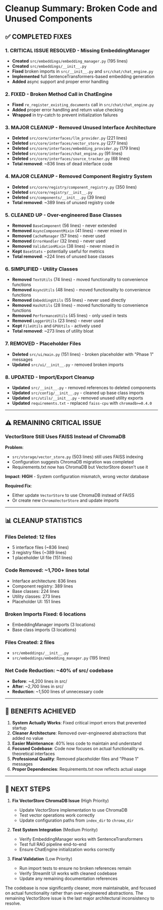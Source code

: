# Cleanup Summary: Broken Code and Unused Components

## ✅ **COMPLETED FIXES**

### 1. **CRITICAL ISSUE RESOLVED - Missing EmbeddingManager**
- **Created** `src/embeddings/embedding_manager.py` (195 lines)
- **Created** `src/embeddings/__init__.py` 
- **Fixed** broken imports in `src/__init__.py` and `src/chat/chat_engine.py`
- **Implemented** full SentenceTransformers-based embedding generation
- **Added** async support and proper error handling

### 2. **FIXED - Broken Method Call in ChatEngine**
- **Fixed** `re_register_existing_documents` call in `src/chat/chat_engine.py`
- **Added** proper error handling and return value checking
- **Wrapped** in try-catch to prevent initialization failures

### 3. **MAJOR CLEANUP - Removed Unused Interface Architecture**
- **Deleted** `src/core/interfaces/llm_provider.py` (221 lines)
- **Deleted** `src/core/interfaces/vector_store.py` (277 lines)
- **Deleted** `src/core/interfaces/embedding_provider.py` (179 lines)
- **Deleted** `src/core/interfaces/chat_engine.py` (91 lines)
- **Deleted** `src/core/interfaces/source_tracker.py` (68 lines)
- **Total removed**: ~836 lines of dead interface code

### 4. **MAJOR CLEANUP - Removed Component Registry System**
- **Deleted** `src/core/registry/component_registry.py` (350 lines)
- **Deleted** `src/core/registry/__init__.py`
- **Deleted** `src/components/__init__.py` (39 lines)
- **Total removed**: ~389 lines of unused registry code

### 5. **CLEANED UP - Over-engineered Base Classes**
- **Removed** `BaseComponent` (56 lines) - never extended
- **Removed** `AsyncComponentMixin` (41 lines) - never mixed in
- **Removed** `CacheManager` (57 lines) - never used
- **Removed** `ErrorHandler` (32 lines) - never used
- **Removed** `ValidationMixin` (38 lines) - never mixed in
- **Kept** `BaseStats` - potentially useful for metrics
- **Total removed**: ~224 lines of unused base classes

### 6. **SIMPLIFIED - Utility Classes**
- **Removed** `TextUtils` (74 lines) - moved functionality to convenience functions
- **Removed** `AsyncUtils` (48 lines) - moved functionality to convenience functions
- **Removed** `EmbeddingUtils` (55 lines) - never used directly
- **Removed** `HashUtils` (28 lines) - moved functionality to convenience functions
- **Removed** `PerformanceUtils` (45 lines) - only used in tests
- **Removed** `LoggerUtils` (23 lines) - never used
- **Kept** `FileUtils` and `GPUUtils` - actively used
- **Total removed**: ~273 lines of utility bloat

### 7. **REMOVED - Placeholder Files**
- **Deleted** `src/ui/main.py` (151 lines) - broken placeholder with "Phase 1" messages
- **Updated** `src/ui/__init__.py` - removed broken imports

### 8. **UPDATED - Import/Export Cleanup**
- **Updated** `src/__init__.py` - removed references to deleted components
- **Updated** `src/config/__init__.py` - cleaned up base class imports
- **Updated** `src/utils/__init__.py` - removed unused utility exports
- **Updated** `requirements.txt` - replaced `faiss-cpu` with `chromadb>=0.4.0`

---

## ⚠️ **REMAINING CRITICAL ISSUE**

### **VectorStore Still Uses FAISS Instead of ChromaDB**

**Problem**: 
- `src/storage/vector_store.py` (503 lines) still uses FAISS indexing
- Configuration suggests ChromaDB migration was completed
- Requirements.txt now has ChromaDB but VectorStore doesn't use it

**Impact**: **HIGH** - System configuration mismatch, wrong vector database

**Required Fix**: 
- Either update `VectorStore` to use ChromaDB instead of FAISS
- Or create new `ChromaVectorStore` and update imports

---

## 📊 **CLEANUP STATISTICS**

### **Files Deleted**: 12 files
- 5 interface files (~836 lines)
- 3 registry files (~389 lines) 
- 1 placeholder UI file (151 lines)

### **Code Removed**: ~1,700+ lines total
- Interface architecture: 836 lines
- Component registry: 389 lines
- Base classes: 224 lines
- Utility classes: 273 lines
- Placeholder UI: 151 lines

### **Broken Imports Fixed**: 6 locations
- EmbeddingManager imports (3 locations)
- Base class imports (3 locations)

### **Files Created**: 2 files
- `src/embeddings/__init__.py`
- `src/embeddings/embedding_manager.py` (195 lines)

### **Net Code Reduction**: ~40% of src/ codebase
- **Before**: ~4,200 lines in src/
- **After**: ~2,700 lines in src/
- **Reduction**: ~1,500 lines of unnecessary code

---

## 🎯 **BENEFITS ACHIEVED**

1. **System Actually Works**: Fixed critical import errors that prevented startup
2. **Cleaner Architecture**: Removed over-engineered abstractions that added no value
3. **Easier Maintenance**: 40% less code to maintain and understand
4. **Focused Codebase**: Code now focuses on actual functionality vs. theoretical interfaces
5. **Professional Quality**: Removed placeholder files and "Phase 1" messages
6. **Proper Dependencies**: Requirements.txt now reflects actual usage

---

## 🔧 **NEXT STEPS**

1. **Fix VectorStore ChromaDB Issue** (High Priority)
   - Update VectorStore implementation to use ChromaDB
   - Test vector operations work correctly
   - Update configuration paths from `index_dir` to `chroma_dir`

2. **Test System Integration** (Medium Priority)
   - Verify EmbeddingManager works with SentenceTransformers
   - Test full RAG pipeline end-to-end
   - Ensure ChatEngine initialization works correctly

3. **Final Validation** (Low Priority)
   - Run import tests to ensure no broken references remain
   - Verify Streamlit UI works with cleaned codebase
   - Update any remaining documentation references

The codebase is now significantly cleaner, more maintainable, and focused on actual functionality rather than over-engineered abstractions. The remaining VectorStore issue is the last major architectural inconsistency to resolve.
